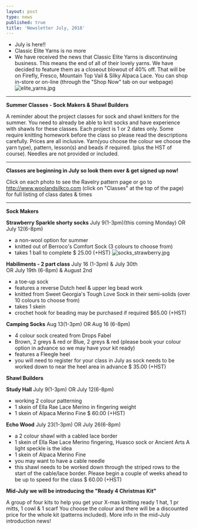 ```yaml
---
layout: post
type: news
published: true
title: 'Newsletter July, 2018'
---
```


- July is here!!
- Classic Elite Yarns is no more
- We have received the news that Classic Elite Yarns is discontinuing business. This means the end of all of their lovely yarns. We have decided to feature them as a closeout blowout of 40% off. That will be on Firefly, Fresco, Mountain Top Vail & Silky Alpaca Lace. 
You can shop in-store or on-line (through the "Shop Now" tab on our webpage)
![elite_yarns.jpg]({{site.baseurl}}/news/img/elite_yarns.jpg)
<hr>
<strong>Summer Classes - Sock Makers & Shawl Builders</strong>

A reminder about the project classes for sock and shawl knitters for the summer. You need to already be able to knit socks and have experience with shawls for these classes. 
Each project is 1 or 2 dates only. Some require knitting homework before the class so please read the descriptions carefully. 
Prices are all inclusive. Yarn(you choose the colour we choose the yarn type), pattern, lesson(s) and beads if required. (plus the HST of course). Needles are not provided or included.
<hr>
<strong>Classes are beginning in July so look them over & get signed up now!</strong>

Click on each photo to see the Ravelry pattern page
or go to http://www.woolandsilkco.com (click on "Classes" at the top of the page) for full listing of class dates & times 
<hr>
<strong>Sock Makers</strong>
 
<strong>Strawberry Sparkle shorty socks</strong>
July 9(1-3pm)(this coming Monday)  OR  July 12(6-8pm)
- a non-wool option for summer 
- knitted out of Berroco's Comfort Sock (3 colours to choose from)
- takes 1 ball to complete
$ 25.00 (+HST)
<a ref="https://www.ravelry.com/patterns/library/strawberry-sparkle-shortie-socks?utm_source=Newsletter&utm_campaign=c74da39187-EMAIL_CAMPAIGN_2018_06_29_07_48&utm_medium=email&utm_term=0_ac1bab3c4e-c74da39187-328893825&mc_cid=c74da39187&mc_eid=5dbcc3b01d"> ![socks_strawberry.jpg]({{site.baseurl}}/img/socks_strawberry.jpg)</a>
 
<strong>Habiliments - 2 part class</strong>
July 16 (1-3pm)  &  July 30th     
OR  July 19th (6-8pm) & August 2nd
- a toe-up sock
- features a reverse Dutch heel & upper leg bead work
- knitted from Sweet Georgia's Tough Love Sock in their semi-solids (over 10 colours to choose from)
- takes 1 skein
- crochet hook for beading may be purchased if required
$65.00 (+HST)
 
<strong>Camping Socks</strong>
Aug 13(1-3pm)    OR    Aug 16 (6-8pm)
- 4 colour sock created from Drops Fabel
- Brown, 2 greys & red or    Blue, 2 greys & red
             (please book your colour option in advance so we may
               have your kit ready)
- features a Fleegle heel
- you will need to register for your class in July as sock needs to be
    worked down to near the heel area in advance
$ 35.00 (+HST)
 
<strong>Shawl Builders</strong>
 
<strong>Study Hall</strong>
July 9(1-3pm)    OR    July 12(6-8pm)
- working 2 colour patterning
- 1 skein of Ella Rae Lace Merino in fingering weight
- 1 skein of Alpaca Merino Fine
$ 60.00 (+HST)
 
 
<strong>Echo Wood</strong>
July 23(1-3pm)    OR    July 26(6-8pm)
- a 2 colour shawl with a cabled lace border
- 1 skein of Ella Rae Lace Merino fingering, Huasco sock
                               or Ancient Arts
   A light speckle is the idea
- 1 skein of Alpaca Merino Fine
- you may want to have a cable needle
- this shawl needs to be worked down through the striped rows to the 
  start of the cable/lace border. Please begin a couple of weeks ahead 
  to be up to speed for the class
$ 60.00 (+HST)
 
<strong>Mid-July we will be introducing the "Ready 4 Christmas Kit"</strong>

A group of four kits to help you get your X-mas knitting ready
1 hat, 1 pr mitts, 1 cowl & 1 scarf
You choose the colour and there will be a discounted price for the whole kit (patterns included). More info in the mid-July introduction news!
